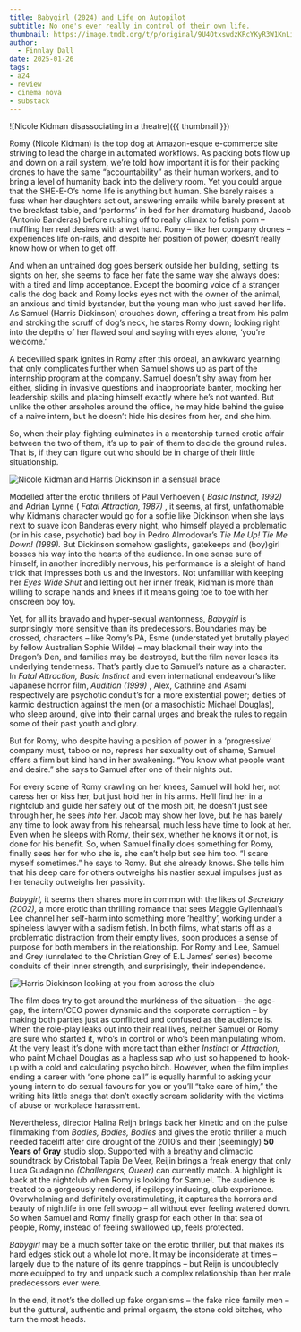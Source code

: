```yaml
---
title: Babygirl (2024) and Life on Autopilot
subtitle: No one's ever really in control of their own life.
thumbnail: https://image.tmdb.org/t/p/original/9U4OtxswdzKRcYKyR3W1KnLi6hN.jpg
author:
  - Finnlay Dall
date: 2025-01-26
tags:
- a24
- review
- cinema nova
- substack
---
```

![Nicole Kidman disassociating in a theatre]({{ thumbnail }})

Romy (Nicole Kidman) is the top dog at Amazon-esque e-commerce site striving to lead the charge in automated workflows. As packing bots flow up and down on a rail system, we’re told how important it is for their packing drones to have the same “accountability” as their human workers, and to bring a level of humanity back into the delivery room. Yet you could argue that the SHE-E-O’s home life is anything but human. She barely raises a fuss when her daughters act out, answering emails while barely present at the breakfast table, and ‘performs’ in bed for her dramaturg husband, Jacob (Antonio Banderas) before rushing off to really climax to fetish porn – muffling her real desires with a wet hand. Romy – like her company drones – experiences life on-rails, and despite her position of power, doesn’t really know how or when to get off.

And when an untrained dog goes berserk outside her building, setting its sights on her, she seems to face her fate the same way she always does: with a tired and limp acceptance. Except the booming voice of a stranger calls the dog back and Romy locks eyes not with the owner of the animal, an anxious and timid bystander, but the young man who just saved her life. As Samuel (Harris Dickinson) crouches down, offering a treat from his palm and stroking the scruff of dog’s neck, he stares Romy down; looking right into the depths of her flawed soul and saying with eyes alone, ‘you’re welcome.’

A bedevilled spark ignites in Romy after this ordeal, an awkward yearning that only complicates further when Samuel shows up as part of the internship program at the company. Samuel doesn’t shy away from her either, sliding in invasive questions and inappropriate banter, mocking her leadership skills and placing himself exactly where he’s not wanted. But unlike the other arseholes around the office, he may hide behind the guise of a naive intern, but he doesn’t hide his desires from her, and she him.

So, when their play-fighting culminates in a mentorship turned erotic affair between the two of them, it’s up to pair of them to decide the ground rules. That is, if they can figure out who should be in charge of their little situationship.

![Nicole Kidman and Harris Dickinson in a sensual brace](https://image.tmdb.org/t/p/original/kwQ9hJi11R2bzHF5LpcBecHX2cI.jpg)

Modelled after the erotic thrillers of Paul Verhoeven ( *Basic Instinct, 1992)* and Adrian Lynne ( *Fatal Attraction, 1987)* , it seems, at first, unfathomable why Kidman’s character would go for a softie like Dickinson when she lays next to suave icon Banderas every night, who himself played a problematic (or in his case, psychotic) bad boy in Pedro Almodovar’s *Tie Me Up! Tie Me Down! (1989).* But Dickinson somehow gaslights, gatekeeps and (boy)girl bosses his way into the hearts of the audience. In one sense sure of himself, in another incredibly nervous, his performance is a sleight of hand trick that impresses both us and the investors. Not unfamiliar with keeping her *Eyes Wide Shut* and letting out her inner freak, Kidman is more than willing to scrape hands and knees if it means going toe to toe with her onscreen boy toy.

Yet, for all its bravado and hyper-sexual wantonness, *Babygirl* is surprisingly more sensitive than its predecessors. Boundaries may be crossed, characters – like Romy’s PA, Esme (understated yet brutally played by fellow Australian Sophie Wilde) – may blackmail their way into the Dragon’s Den, and families may be destroyed, but the film never loses its underlying tenderness. That’s partly due to Samuel’s nature as a character. In *Fatal Attraction, Basic Instinct* and even international endeavour’s like Japanese horror film, *Audition (1999)* , Alex, Cathrine and Asami respectively are psychotic conduit’s for a more existential power; deities of karmic destruction against the men (or a masochistic Michael Douglas), who sleep around, give into their carnal urges and break the rules to regain some of their past youth and glory.

But for Romy, who despite having a position of power in a ‘progressive’ company must, taboo or no, repress her sexuality out of shame, Samuel offers a firm but kind hand in her awakening. “You know what people want and desire.” she says to Samuel after one of their nights out.

For every scene of Romy crawling on her knees, Samuel will hold her, not caress her or kiss her, but just hold her in his arms. He’ll find her in a nightclub and guide her safely out of the mosh pit, he doesn’t just see through her, he sees *into* her. Jacob may show her love, but he has barely any time to look away from his rehearsal, much less have time to look at her. Even when he sleeps with Romy, their sex, whether he knows it or not, is done for his benefit. So, when Samuel finally does something for Romy, finally sees her for who she is, she can’t help but see him too. “I scare myself sometimes.” he says to Romy. But she already knows. She tells him that his deep care for others outweighs his nastier sexual impulses just as her tenacity outweighs her passivity.

*Babygirl,* it seems then shares more in common with the likes of *Secretary (2002),* a more erotic than thrilling romance that sees Maggie Gyllenhaal’s Lee channel her self-harm into something more ‘healthy’, working under a spineless lawyer with a sadism fetish. In both films, what starts off as a problematic distraction from their empty lives, soon produces a sense of purpose for both members in the relationship. For Romy and Lee, Samuel and Grey (unrelated to the Christian Grey of E.L James’ series) become conduits of their inner strength, and surprisingly, their independence.

[![Harris Dickinson looking at you from across the club](https://image.tmdb.org/t/p/original/fLxFRSQ4iOBjt1W3IThZzp6Cmb9.jpg)

The film does try to get around the murkiness of the situation – the age-gap, the intern/CEO power dynamic and the corporate corruption – by making both parties just as conflicted and confused as the audience is. When the role-play leaks out into their real lives, neither Samuel or Romy are sure who started it, who’s in control or who’s been manipulating whom. At the very least it’s done with more tact than either *Instinct* or *Attraction,* who paint Michael Douglas as a hapless sap who just so happened to hook-up with a cold and calculating psycho bitch. However, when the film implies ending a career with “one phone call” is equally harmful to asking your young intern to do sexual favours for you or you’ll “take care of him,” the writing hits little snags that don’t exactly scream solidarity with the victims of abuse or workplace harassment.

Nevertheless, director Halina Reijn brings back her kinetic and on the pulse filmmaking from *Bodies, Bodies, Bodies* and gives the erotic thriller a much needed facelift after dire drought of the 2010’s and their (seemingly) **50 Years of Gray** studio slop. Supported with a breathy and climactic soundtrack by Cristobal Tapia De Veer, Reijin brings a freak energy that only Luca Guadagnino *(Challengers, Queer)* can currently match. A highlight is back at the nightclub when Romy is looking for Samuel. The audience is treated to a gorgeously rendered, if epilepsy inducing, club experience. Overwhelming and definitely overstimulating, it captures the horrors and beauty of nightlife in one fell swoop – all without ever feeling watered down. So when Samuel and Romy finally grasp for each other in that sea of people, Romy, instead of feeling swallowed up, feels protected.

 *Babygirl* may be a much softer take on the erotic thriller, but that makes its hard edges stick out a whole lot more. It may be inconsiderate at times – largely due to the nature of its genre trappings – but Reijn is undoubtedly more equipped to try and unpack such a complex relationship than her male predecessors ever were.

In the end, it not’s the dolled up fake organisms – the fake nice family men – but the guttural, authentic and primal orgasm, the stone cold bitches, who turn the most heads.
